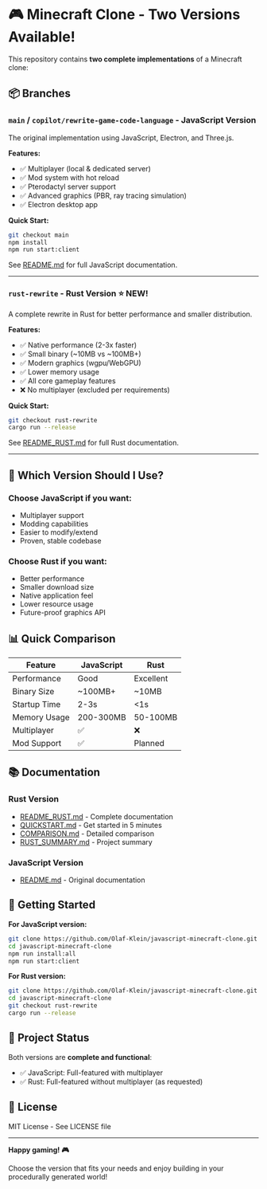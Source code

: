 # 🎮 Minecraft Clone - Two Versions Available!

This repository contains **two complete implementations** of a Minecraft clone:

## 📦 Branches

### `main` / `copilot/rewrite-game-code-language` - JavaScript Version
The original implementation using JavaScript, Electron, and Three.js.

**Features:**
- ✅ Multiplayer (local & dedicated server)
- ✅ Mod system with hot reload
- ✅ Pterodactyl server support
- ✅ Advanced graphics (PBR, ray tracing simulation)
- ✅ Electron desktop app

**Quick Start:**
```bash
git checkout main
npm install
npm run start:client
```

See [README.md](README.md) for full JavaScript documentation.

---

### `rust-rewrite` - Rust Version ⭐ NEW!
A complete rewrite in Rust for better performance and smaller distribution.

**Features:**
- ✅ Native performance (2-3x faster)
- ✅ Small binary (~10MB vs ~100MB+)
- ✅ Modern graphics (wgpu/WebGPU)
- ✅ Lower memory usage
- ✅ All core gameplay features
- ❌ No multiplayer (excluded per requirements)

**Quick Start:**
```bash
git checkout rust-rewrite
cargo run --release
```

See [README_RUST.md](README_RUST.md) for full Rust documentation.

---

## 🤔 Which Version Should I Use?

### Choose JavaScript if you want:
- Multiplayer support
- Modding capabilities
- Easier to modify/extend
- Proven, stable codebase

### Choose Rust if you want:
- Better performance
- Smaller download size
- Native application feel
- Lower resource usage
- Future-proof graphics API

## 📊 Quick Comparison

| Feature | JavaScript | Rust |
|---------|-----------|------|
| Performance | Good | Excellent |
| Binary Size | ~100MB+ | ~10MB |
| Startup Time | 2-3s | <1s |
| Memory Usage | 200-300MB | 50-100MB |
| Multiplayer | ✅ | ❌ |
| Mod Support | ✅ | Planned |

## 📚 Documentation

### Rust Version
- [README_RUST.md](README_RUST.md) - Complete documentation
- [QUICKSTART.md](QUICKSTART.md) - Get started in 5 minutes
- [COMPARISON.md](COMPARISON.md) - Detailed comparison
- [RUST_SUMMARY.md](RUST_SUMMARY.md) - Project summary

### JavaScript Version
- [README.md](README.md) - Original documentation

## 🚀 Getting Started

**For JavaScript version:**
```bash
git clone https://github.com/Olaf-Klein/javascript-minecraft-clone.git
cd javascript-minecraft-clone
npm run install:all
npm run start:client
```

**For Rust version:**
```bash
git clone https://github.com/Olaf-Klein/javascript-minecraft-clone.git
cd javascript-minecraft-clone
git checkout rust-rewrite
cargo run --release
```

## 🎯 Project Status

Both versions are **complete and functional**:
- ✅ JavaScript: Full-featured with multiplayer
- ✅ Rust: Full-featured without multiplayer (as requested)

## 📝 License

MIT License - See LICENSE file

---

**Happy gaming! 🎮**

Choose the version that fits your needs and enjoy building in your procedurally generated world!

